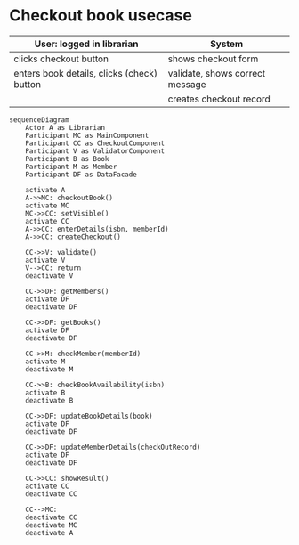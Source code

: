 # Checkout book usecase

| User: logged in librarian | System |
| --- | --- |
| clicks checkout button | shows checkout form |
| enters book details, clicks (check) button | validate, shows correct message |
|   | creates checkout record |

```mermaid
sequenceDiagram
    Actor A as Librarian
    Participant MC as MainComponent
    Participant CC as CheckoutComponent
    Participant V as ValidatorComponent
    Participant B as Book
    Participant M as Member
    Participant DF as DataFacade

    activate A
    A->>MC: checkoutBook()
    activate MC
    MC->>CC: setVisible()
    activate CC
    A->>CC: enterDetails(isbn, memberId)
    A->>CC: createCheckout()
    
    CC->>V: validate()
    activate V
    V-->CC: return
    deactivate V
    
    CC->>DF: getMembers()
    activate DF
    deactivate DF
    
    CC->>DF: getBooks()
    activate DF
    deactivate DF
    
    CC->>M: checkMember(memberId)
    activate M
    deactivate M
    
    CC->>B: checkBookAvailability(isbn)
    activate B
    deactivate B
    
    CC->>DF: updateBookDetails(book)
    activate DF
    deactivate DF
    
    CC->>DF: updateMemberDetails(checkOutRecord)
    activate DF
    deactivate DF
    
    CC->>CC: showResult()
    activate CC
    deactivate CC
    
    CC-->MC: 
    deactivate CC
    deactivate MC
    deactivate A
```